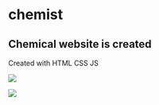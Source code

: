 # chemist

<h2> Chemical website is created </h2>
<p> Created with HTML CSS JS </p>

 ![](screen1.gif)

 ![](screen2.gif)
     


